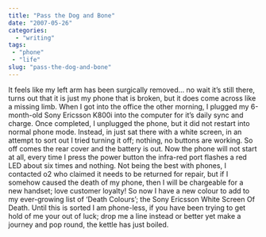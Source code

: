 ```yaml
---
title: "Pass the Dog and Bone"
date: "2007-05-26"
categories:
  - "writing"
tags:
 - "phone"
 - "life"
slug: "pass-the-dog-and-bone"
---
```


It feels like my left arm has been surgically removed… no wait it’s still there, turns out that it is just my phone that is broken, but it does come across like a missing limb. When I got into the office the other morning, I plugged my 6-month-old Sony Ericsson K800i into the computer for it’s daily sync and charge. Once completed, I unplugged the phone, but it did not restart into normal phone mode. Instead, in just sat there with a white screen, in an attempt to sort out I tried turning it off; nothing, no buttons are working. So off comes the rear cover and the battery is out. Now the phone will not start at all, every time I press the power button the infra-red port flashes a red LED about six times and nothing. Not being the best with phones, I contacted o2 who claimed it needs to be returned for repair, but if I somehow caused the death of my phone, then I will be chargeable for a new handset; love customer loyalty! So now I have a new colour to add to my ever-growing list of ‘Death Colours’; the Sony Ericsson White Screen Of Death. Until this is sorted I am phone-less, if you have been trying to get hold of me your out of luck; drop me a line instead or better yet make a journey and pop round, the kettle has just boiled.
